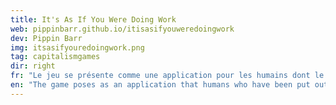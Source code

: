 ```yaml
---
title: It's As If You Were Doing Work 
web: pippinbarr.github.io/itisasifyouweredoingwork
dev: Pippin Barr
img: itsasifyouredoingwork.png
tag: capitalismgames
dir: right
fr: "Le jeu se présente comme une application pour les humains dont le travail a été remplacé par les robots et l’intelligence artificielle, afin de re-capturer le sens qu’ils avaient jadis de faire du travail et être productifs. Un commentaire satirique sur l’automation, le travail de bureau, et le culte de la productivité."
en: "The game poses as an application that humans who have been put out of work by robots and AI can play as a way to recapture the sense they once had of doing work and being productive. A tongue-in-cheek commentary on automation, office work, and the cult of productivity."
---
```

